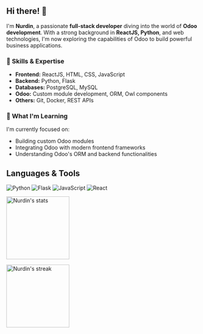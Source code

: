 <h2>Hi there! 👋</h2>

<p>I'm <strong>Nurdin</strong>, a passionate <strong>full-stack developer</strong> diving into the world of <strong>Odoo development</strong>. With a strong background in <strong>ReactJS, Python</strong>, and web technologies, I'm now exploring the capabilities of Odoo to build powerful business applications.</p>

<h3>🚀 Skills & Expertise</h3>
<ul>
  <li><strong>Frontend:</strong> ReactJS, HTML, CSS, JavaScript</li>
  <li><strong>Backend:</strong> Python, Flask</li>
  <li><strong>Databases:</strong> PostgreSQL, MySQL</li>
  <li><strong>Odoo:</strong> Custom module development, ORM, Owl components</li>
  <li><strong>Others:</strong> Git, Docker, REST APIs</li>
</ul>

<h3>🌱 What I'm Learning</h3>
<p>I'm currently focused on:</p>
<ul>
  <li>Building custom Odoo modules</li>
  <li>Integrating Odoo with modern frontend frameworks</li>
  <li>Understanding Odoo's ORM and backend functionalities</li>
</ul>




## Languages & Tools

![Python](https://img.shields.io/badge/python-3670A0?style=for-the-badge&logo=python&logoColor=ffdd54) ![Flask](https://img.shields.io/badge/flask-%23000.svg?style=for-the-badge&logo=flask&logoColor=white) ![JavaScript](https://img.shields.io/badge/javascript-%23323330.svg?style=for-the-badge&logo=javascript&logoColor=%23F7DF1E)  ![React](https://img.shields.io/badge/react-%2320232a.svg?style=for-the-badge&logo=react&logoColor=%2361DAFB) 


<div class="badges-githubstats">
  <p align="left">
    <img src="https://github-readme-stats.vercel.app/api?username=Nurdin-ismail&theme=radical&hide_border=false&include_all_commits=true&count_private=true&hide=contribs&rank_icon=github&show_icons=true" alt="Nurdin's stats" height="165">
  </p>
</div>


<div class="badges-githubstats">
  <p align="left">
    <img src="https://github-readme-streak-stats.herokuapp.com/?user=Nurdin-ismail&theme=radical&hide_border=false" alt="Nurdin's streak" height="165">
  </p>
</div>

